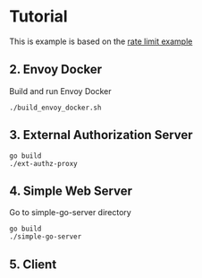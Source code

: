 # Tutorial

This is example is based on the [rate limit example](https://github.com/jbarratt/envoy_ratelimit_example)

## 2. Envoy Docker

Build and run Envoy Docker

```
./build_envoy_docker.sh
```
## 3. External Authorization Server

```
go build
./ext-authz-proxy
```

## 4. Simple Web Server

Go to simple-go-server directory

```
go build
./simple-go-server
```

## 5. Client 








